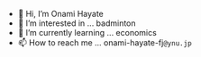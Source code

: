 - 👋 Hi, I’m Onami Hayate
- 👀 I’m interested in ... badminton
- 🌱 I’m currently learning ... economics
- 📫 How to reach me ... onami-hayate-fj`@ynu.jp`

<!---
OnamiHayate/OnamiHayate is a ✨ special ✨ repository because its `README.md` (this file) appears on your GitHub profile.
You can click the Preview link to take a look at your changes.
--->
